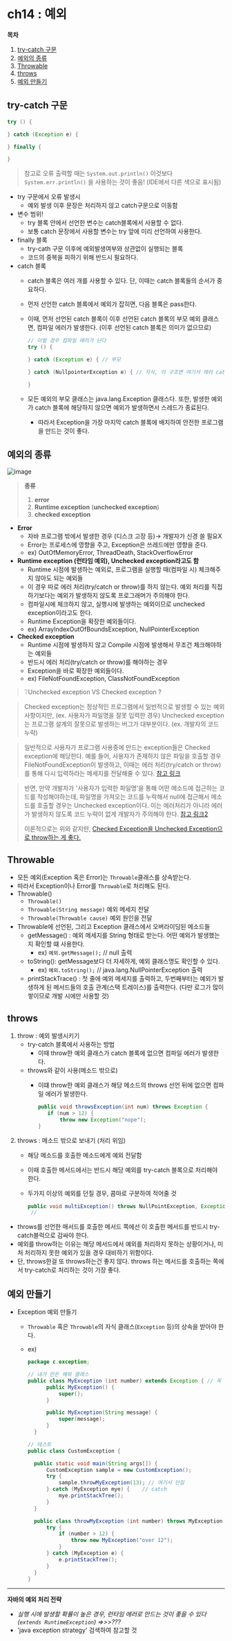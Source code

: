 # ch14 : 예외

**목차**

1. [try-catch 구문](ch14\_.md#try-catch-구문)
2. [예외의 종류](ch14\_.md#예외의-종류)
3. [Throwable](ch14\_.md#Throwable)
4. [throws](ch14\_.md#throws)
5. [예외 만들기](ch14\_.md#예외-만들기)

## try-catch 구문

```java
try () {

} catch (Exception e) {

} finally {

}
```

> 참고로 오류 출력할 때는 `System.out.println()` 이것보다 `System.err.println()` 을 사용하는 것이 좋음! (IDE에서 다른 색으로 표시됨)

* try 구문에서 오류 발생시
  * 예외 발생 이후 문장은 처리하지 않고 catch구문으로 이동함
* 변수 범위!
  * try 블록 안에서 선언한 변수는 catch블록에서 사용할 수 없다.
  * 보통 catch 문장에서 사용할 변수는 try 앞에 미리 선언하여 사용한다.
* finally 블록
  * try-cath 구문 이후에 예외발생여부와 상관없이 실행되는 블록
  * 코드의 중복을 피하기 위해 반드시 필요하다.
* catch 블록
  * catch 블록은 여러 개를 사용할 수 있다. 단, 이때는 catch 블록들의 순서가 중요하다.
  * 먼저 선언한 catch 블록에서 예외가 잡히면, 다음 블록은 pass한다.
  *   이때, 먼저 선언된 catch 블록이 이후 선언된 catch 블록의 부모 예외 클래스면, 컴파일 에러가 발생한다. (이후 선언된 catch 블록은 의미가 없으므로)

      ```java
      // 이럴 경우 컴파일 에러가 난다
      try () {

      } catch (Exception e) { // 부모

      } catch (NullpointerException e) { // 자식, 이 구조면 여기서 에러 catch할 일이 없음

      }
      ```
  * 모든 예외의 부모 클래스는 java.lang.Exception 클래스다. 또한, 발생한 예외가 catch 블록에 해당하지 않으면 예외가 발생하면서 스레드가 종료된다.
    * 따라서 Exception을 가장 마지막 catch 블록에 배치하여 안전한 프로그램을 만드는 것이 좋다.

## 예외의 종류

![image](https://user-images.githubusercontent.com/77563814/183245273-e51dd7eb-7bf3-4695-a58d-5fc9f7ed66bb.png)

> **종류**
>
> 1. **error**
> 2. **Runtime exception** (**unchecked exception**)
> 3. **checked exception**

* **Error**
  * 자바 프로그램 밖에서 발생한 경우 (디스크 고장 등)→ 개발자가 신경 쓸 필요X
  * Error는 프로세스에 영향을 주고, Exception은 쓰레드에만 영향을 준다.
  * ex) OutOfMemoryError, ThreadDeath, StackOverflowError
* **Runtime exception (런타임 예외), Unchecked exception라고도 함**
  * Runtime 시점에 발생하는 예외로, 프로그램을 실행할 때(컴파일 시) 체크해주지 않아도 되는 예외들
  * 이 경우 따로 에러 처리(try/catch or throw)를 하지 않는다. 예외 처리를 직접 하기보다는 예외가 발생하지 않도록 프로그래머가 주의해야 한다.
  * 컴파일시에 체크하지 않고, 실행시에 발생하는 예외이므로 unchecked exception이라고도 한다.
  * Runtime Exception을 확장한 예외들이다.
  * ex) ArrayIndexOutOfBoundsException, NullPointerException
* **Checked exception**
  * Runtime 시점에 발생하지 않고 Compile 시점에 발생해서 무조건 체크해야하는 예외들
  * 반드시 에러 처리(try/catch or throw)를 해야하는 경우
  * Exception을 바로 확장한 예외들이다.
  * ex) FileNotFoundException, ClassNotFoundException

> ❔Unchecked exception VS Checked exception ?

> Checked exception는 정상적인 프로그램에서 일반적으로 발생할 수 있는 예외사항이지만, (ex. 사용자가 파일명을 잘못 입력한 경우) Unchecked exception는 프로그램 설계의 잘못으로 발생하는 버그가 대부분이다. (ex. 개발자의 코드 누락)

> 일반적으로 사용자가 프로그램 사용중에 만드는 exception들은 Checked exception에 해당한다. 예를 들어, 사용자가 존재하지 않은 파일을 호출할 경우 FileNotFoundException이 발생하고, 이때는 에러 처리(try/catch or throw)를 통해 다시 입력하라는 메세지를 전달해줄 수 있다. [참고 링크](http://egloos.zum.com/iilii/v/4753015)

> 반면, 만약 개발자가 '사용자가 입력한 파일명'을 통해 어떤 메소드에 접근하는 코드를 작성해야하는데, 파일명을 가져오는 코드를 누락해서 null에 접근해서 메소드를 호출할 경우는 Unchecked exception이다. 이는 에러처리가 아니라 에러가 발생하지 않도록 코드 누락이 없게 개발자가 주의해야 한다. [참고 링크2](https://chanhuiseok.github.io/posts/java-3/)
>
> 이론적으로는 위와 같지만, [Checked Exception을 Unchecked Exception으로 throw하는 게 좋다.](../java/undefined-1/wrapping\_checked\_exception\_into\_unchecked\_exception.md)

## Throwable

* 모든 예외(Exception 혹은 Error)는 `Throwable`클래스를 상속받는다.
* 따라서 Exception이나 Error를 `Throwable`로 처리해도 된다.
* Throwable()
  * `Throwable()`
  * `Throwable(String message)` 예외 메세지 전달
  * `Throwable(Throwable cause)` 예외 원인을 전달
* Throwable에 선언된, 그리고 Exception 클래스에서 오버라이딩된 메소드들
  * getMessage() : 예외 메세지를 String 형태로 받는다. 어떤 예외가 발생했는 지 확인할 떄 사용한다.
    * ex) `예외.getMessage();` // null 출력
  * toString(): getMessage보다 더 자세하게, 예외 클래스명도 확인할 수 있다.
    * ex) `예외.toString();` // java.lang.NullPointerException 출력
  * printStackTrace() : 첫 줄에 예외 메세지를 출력하고, 두번째부터는 예외가 발생하게 된 메서드들의 호출 관계(스택 트레이스)를 출력한다. (다만 로그가 많이 쌓이므로 개발 시에만 사용할 것)

## throws

1. throw : 예외 발생시키기
   * try-catch 블록에서 사용하는 방법
     * 이때 throw한 예외 클래스가 catch 블록에 없으면 컴파일 에러가 발생한다.
   * throws와 같이 사용(메소드 밖으로)
     *   이떄 throw한 예외 클래스가 해당 메소드의 throws 선언 뒤에 없으면 컴파일 에러가 발생한다.

         ```java
         public void throwsException(int num) throws Exception {
         	if (num > 12) {
         		throw new Exception("nope");
         }
         ```
2. throws : 메소드 밖으로 보내기 (처리 위임)
   * 해당 메소드를 호출한 메소드에게 예외 전달함
   * 이때 호출한 메서드에서는 반드시 해당 예외를 try-catch 블록으로 처리해야 한다.
   *   두가지 이상의 예외를 던질 경우, 콤마로 구분하여 적어줄 것

       ```java
       public void multiException() throws NullPointException, Exception {
       	//
       ```

* throws를 선언한 매서드를 호출한 메서드 쪽에선 이 호출한 메서드를 반드시 try-catch블럭으로 감싸야 한다.
* 예외를 throw하는 이유는 해당 메서드에서 예외를 처리하지 못하는 상황이거나, 미처 처리하지 못한 예외가 있을 경우 대비하기 위함이다.
* 단, throws한걸 또 throws하는건 좋지 않다. throws 하는 메서드를 호출하는 쪽에서 try-catch로 처리하는 것이 가장 좋다.

## 예외 만들기

* Exception 예외 만들기
  * `Throwable` 혹은 `Throwable`의 자식 클래스(`Exception` 등)의 상속을 받아야 한다.
  *   ex)

      ```java
      package c.exception;

      // 내가 만든 예외 클래스
      public class MyException (int number) extends Exception { // 꼭 상속받아야 예외 클래스로 인정해줌, 안 할경우 컴파일 에러가 난다.
      		public MyException() {
      			super();
      		}

      		public MyException(String message) {
      			super(message);
      		}
      	}

      // 테스트
      public class CustomException {

      	public static void main(String args[]) {
      		CustomException sample = new CustomException();
      		try {
      			sample.throwMyException(13); // 여기서 던짐
      		} catch (MyException mye) {    // catch
      			mye.printStackTree();
      		}
      	}

      	public class throwMyException (int number) throws MyException { 
      		try {
      			if (number > 12) {
      				throw new MyException("over 12");
      			}
      		} catch (MyException e) {
      			e.printStackTree();
      		}
      	}
      }
      ```

***

**자바의 예외 처리 전략**

* _실행 시에 발생할 확률이 높은 경우, 런타임 에러로 만드는 것이 좋을 수 있다 (`extends RuntimeException`) ⇒>>???_
* 'java exception strategy' 검색하여 참고할 것
